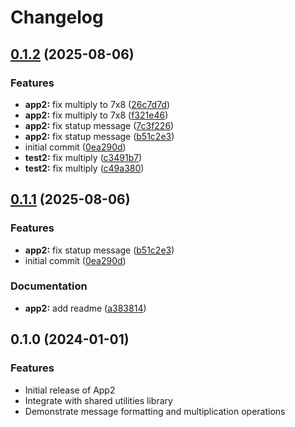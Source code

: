 # Changelog

## [0.1.2](https://github.com/negtak/monorepo-release-please/compare/app2-test/v0.1.1...app2-test/v0.1.2) (2025-08-06)


### Features

* **app2:** fix multiply to 7x8 ([26c7d7d](https://github.com/negtak/monorepo-release-please/commit/26c7d7db79eeac92b9b11e71b4263e3ecdef4878))
* **app2:** fix multiply to 7x8 ([f321e46](https://github.com/negtak/monorepo-release-please/commit/f321e46112eda7d132793d613859946488b8df00))
* **app2:** fix statup message ([7c3f226](https://github.com/negtak/monorepo-release-please/commit/7c3f22666692744a14535a3b8ae9479a48a3e727))
* **app2:** fix statup message ([b51c2e3](https://github.com/negtak/monorepo-release-please/commit/b51c2e307fe9293fec26b1356ddfcc0e89496372))
* initial commit ([0ea290d](https://github.com/negtak/monorepo-release-please/commit/0ea290d9c2dd7c5f9bea89fb3777d5eeaff78c18))
* **test2:** fix multiply ([c3491b7](https://github.com/negtak/monorepo-release-please/commit/c3491b7145dea05831d7ac0884b18589dbead53c))
* **test2:** fix multiply ([c49a380](https://github.com/negtak/monorepo-release-please/commit/c49a380fa95b46384dff382480d2d9bffe7b0228))

## [0.1.1](https://github.com/negtak/monorepo-release-please/compare/app2-v0.1.0...app2-v0.1.1) (2025-08-06)


### Features

* **app2:** fix statup message ([b51c2e3](https://github.com/negtak/monorepo-release-please/commit/b51c2e307fe9293fec26b1356ddfcc0e89496372))
* initial commit ([0ea290d](https://github.com/negtak/monorepo-release-please/commit/0ea290d9c2dd7c5f9bea89fb3777d5eeaff78c18))


### Documentation

* **app2:** add readme ([a383814](https://github.com/negtak/monorepo-release-please/commit/a383814b321025ea7942b686395c3ab4cc5e24db))

## 0.1.0 (2024-01-01)

### Features

* Initial release of App2
* Integrate with shared utilities library  
* Demonstrate message formatting and multiplication operations
